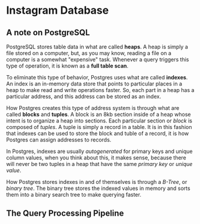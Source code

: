 # Instagram Database

## A note on PostgreSQL

PostgreSQL stores table data in what are called **heaps**. A heap is simply a file stored on a computer, but, as you may know, reading a file on a computer is a somewhat "expensive" task. Whenever a query triggers this type of operation, it is known as a **full table scan**.

To eliminate this type of behavior, Postgres uses what are called **indexes**. An index is an in-memory data store that points to particular places in a heap to make read and write operations faster. So, each part in a heap has a particular address, and this address can be stored as an index.

How Postgres creates this type of address system is through what are called **blocks** and **tuples**. A block is an 8kb section inside of a heap whose intent is to organize a heap into sections. Each particular section or *block* is composed of *tuples*. A tuple is simply a record in a table. It is in this  fashion that indexes can be used to store the block and tuble of a record, it is how Postgres can assign addresses to records.

In Postgres, indexes are usually *autogenerated* for primary keys and unique column values, when you think about this, it makes sense, because there will never be two tuples in a heap that have the same *primary key* or *unique value*.

How Postgres stores indexes in and of themselves is through a *B-Tree*, or *binary tree*. The binary tree stores the indexed values in memory and sorts them into a binary search tree to make querying faster.

## The Query Processing Pipeline

